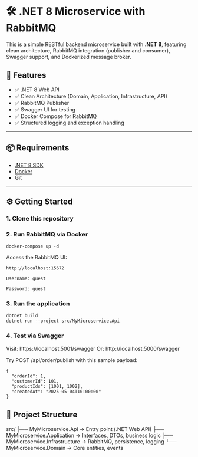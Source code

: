 # 🛠️ .NET 8 Microservice with RabbitMQ

This is a simple RESTful backend microservice built with **.NET 8**, featuring clean architecture, RabbitMQ integration (publisher and consumer), Swagger support, and Dockerized message broker.

## 🚀 Features

- ✅ .NET 8 Web API
- ✅ Clean Architecture (Domain, Application, Infrastructure, API)
- ✅ RabbitMQ Publisher
- ✅ Swagger UI for testing
- ✅ Docker Compose for RabbitMQ
- ✅ Structured logging and exception handling

---

## 📦 Requirements

- [.NET 8 SDK](https://dotnet.microsoft.com/en-us/download/dotnet/8.0)
- [Docker](https://www.docker.com/)
- Git

---

## ⚙️ Getting Started

### 1. Clone this repository

### 2. Run RabbitMQ via Docker
```
docker-compose up -d
```

Access the RabbitMQ UI:

    http://localhost:15672

    Username: guest

    Password: guest

### 3. Run the application
```
dotnet build
dotnet run --project src/MyMicroservice.Api
```

### 4. Test via Swagger

Visit: https://localhost:5001/swagger
Or: http://localhost:5000/swagger

Try POST /api/order/publish with this sample payload:
```
{
  "orderId": 1,
  "customerId": 101,
  "productIds": [1001, 1002],
  "createdAt": "2025-05-04T10:00:00"
}
```


## 🧪 Project Structure
src/
├── MyMicroservice.Api           → Entry point (.NET Web API)
├── MyMicroservice.Application   → Interfaces, DTOs, business logic
├── MyMicroservice.Infrastructure → RabbitMQ, persistence, logging
└── MyMicroservice.Domain        → Core entities, events
